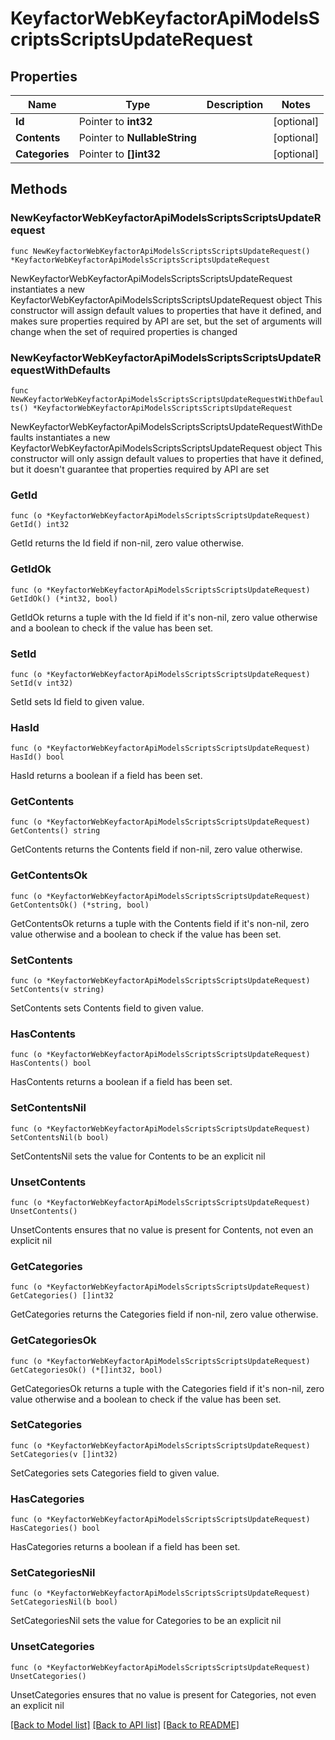 # KeyfactorWebKeyfactorApiModelsScriptsScriptsUpdateRequest

## Properties

Name | Type | Description | Notes
------------ | ------------- | ------------- | -------------
**Id** | Pointer to **int32** |  | [optional] 
**Contents** | Pointer to **NullableString** |  | [optional] 
**Categories** | Pointer to **[]int32** |  | [optional] 

## Methods

### NewKeyfactorWebKeyfactorApiModelsScriptsScriptsUpdateRequest

`func NewKeyfactorWebKeyfactorApiModelsScriptsScriptsUpdateRequest() *KeyfactorWebKeyfactorApiModelsScriptsScriptsUpdateRequest`

NewKeyfactorWebKeyfactorApiModelsScriptsScriptsUpdateRequest instantiates a new KeyfactorWebKeyfactorApiModelsScriptsScriptsUpdateRequest object
This constructor will assign default values to properties that have it defined,
and makes sure properties required by API are set, but the set of arguments
will change when the set of required properties is changed

### NewKeyfactorWebKeyfactorApiModelsScriptsScriptsUpdateRequestWithDefaults

`func NewKeyfactorWebKeyfactorApiModelsScriptsScriptsUpdateRequestWithDefaults() *KeyfactorWebKeyfactorApiModelsScriptsScriptsUpdateRequest`

NewKeyfactorWebKeyfactorApiModelsScriptsScriptsUpdateRequestWithDefaults instantiates a new KeyfactorWebKeyfactorApiModelsScriptsScriptsUpdateRequest object
This constructor will only assign default values to properties that have it defined,
but it doesn't guarantee that properties required by API are set

### GetId

`func (o *KeyfactorWebKeyfactorApiModelsScriptsScriptsUpdateRequest) GetId() int32`

GetId returns the Id field if non-nil, zero value otherwise.

### GetIdOk

`func (o *KeyfactorWebKeyfactorApiModelsScriptsScriptsUpdateRequest) GetIdOk() (*int32, bool)`

GetIdOk returns a tuple with the Id field if it's non-nil, zero value otherwise
and a boolean to check if the value has been set.

### SetId

`func (o *KeyfactorWebKeyfactorApiModelsScriptsScriptsUpdateRequest) SetId(v int32)`

SetId sets Id field to given value.

### HasId

`func (o *KeyfactorWebKeyfactorApiModelsScriptsScriptsUpdateRequest) HasId() bool`

HasId returns a boolean if a field has been set.

### GetContents

`func (o *KeyfactorWebKeyfactorApiModelsScriptsScriptsUpdateRequest) GetContents() string`

GetContents returns the Contents field if non-nil, zero value otherwise.

### GetContentsOk

`func (o *KeyfactorWebKeyfactorApiModelsScriptsScriptsUpdateRequest) GetContentsOk() (*string, bool)`

GetContentsOk returns a tuple with the Contents field if it's non-nil, zero value otherwise
and a boolean to check if the value has been set.

### SetContents

`func (o *KeyfactorWebKeyfactorApiModelsScriptsScriptsUpdateRequest) SetContents(v string)`

SetContents sets Contents field to given value.

### HasContents

`func (o *KeyfactorWebKeyfactorApiModelsScriptsScriptsUpdateRequest) HasContents() bool`

HasContents returns a boolean if a field has been set.

### SetContentsNil

`func (o *KeyfactorWebKeyfactorApiModelsScriptsScriptsUpdateRequest) SetContentsNil(b bool)`

 SetContentsNil sets the value for Contents to be an explicit nil

### UnsetContents
`func (o *KeyfactorWebKeyfactorApiModelsScriptsScriptsUpdateRequest) UnsetContents()`

UnsetContents ensures that no value is present for Contents, not even an explicit nil
### GetCategories

`func (o *KeyfactorWebKeyfactorApiModelsScriptsScriptsUpdateRequest) GetCategories() []int32`

GetCategories returns the Categories field if non-nil, zero value otherwise.

### GetCategoriesOk

`func (o *KeyfactorWebKeyfactorApiModelsScriptsScriptsUpdateRequest) GetCategoriesOk() (*[]int32, bool)`

GetCategoriesOk returns a tuple with the Categories field if it's non-nil, zero value otherwise
and a boolean to check if the value has been set.

### SetCategories

`func (o *KeyfactorWebKeyfactorApiModelsScriptsScriptsUpdateRequest) SetCategories(v []int32)`

SetCategories sets Categories field to given value.

### HasCategories

`func (o *KeyfactorWebKeyfactorApiModelsScriptsScriptsUpdateRequest) HasCategories() bool`

HasCategories returns a boolean if a field has been set.

### SetCategoriesNil

`func (o *KeyfactorWebKeyfactorApiModelsScriptsScriptsUpdateRequest) SetCategoriesNil(b bool)`

 SetCategoriesNil sets the value for Categories to be an explicit nil

### UnsetCategories
`func (o *KeyfactorWebKeyfactorApiModelsScriptsScriptsUpdateRequest) UnsetCategories()`

UnsetCategories ensures that no value is present for Categories, not even an explicit nil

[[Back to Model list]](../README.md#documentation-for-models) [[Back to API list]](../README.md#documentation-for-api-endpoints) [[Back to README]](../README.md)


